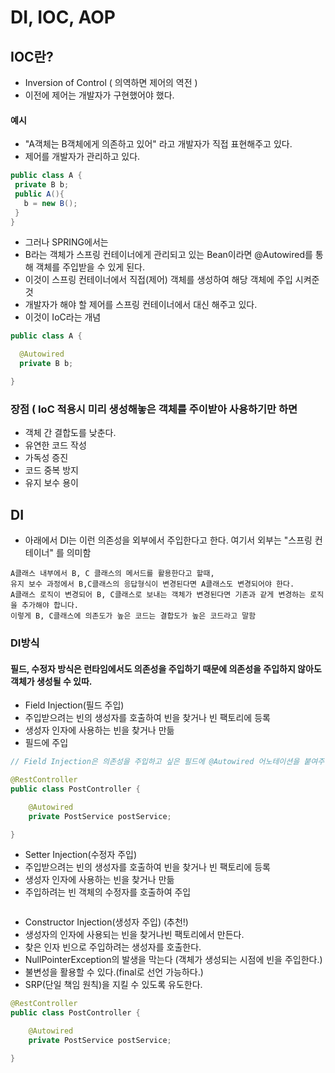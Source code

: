 # DI, IOC, AOP


## IOC란?
- Inversion of Control ( 의역하면 제어의 역전 )
- 이전에 제어는 개발자가 구현했어야 했다.

#### 예시
- "A객체는 B객체에게 의존하고 있어" 라고 개발자가 직접 표현해주고 있다.
- 제어를 개발자가 관리하고 있다.
```java
public class A {
 private B b;
 public A(){
   b = new B(); 
 } 
}

```
  
- 그러나 SPRING에서는
- B라는 객체가 스프링 컨테이너에게 관리되고 있는 Bean이라면 @Autowired를 통해 객체를 주입받을 수 있게 된다.
- 이것이 스프링 컨테이너에서 직접(제어) 객체를 생성하여 해당 객체에 주입 시켜준 것
- 개발자가 해야 할 제어를 스프링 컨테이너에서 대신 해주고 있다.
- 이것이 IoC라는 개념
```java
public class A {

  @Autowired
  private B b;

}
```

### 장점 ( IoC 적용시 미리 생성해놓은 객체를 주이받아 사용하기만 하면 
- 객체 간 결합도를 낮춘다.
- 유연한 코드 작성
- 가독성 증진
- 코드 중복 방지
- 유지 보수 용이

## DI
- 아래에서 DI는 이런 의존성을 외부에서 주입한다고 한다. 여기서 외부는 "스프링 컨테이너" 를 의미함
```
A클래스 내부에서 B, C 클래스의 메서드를 활용한다고 할때,
유지 보수 과정에서 B,C클래스의 응답형식이 변경된다면 A클래스도 변경되어야 한다.
A클래스 로직이 변경되어 B, C클래스로 보내는 객체가 변경된다면 기존과 같게 변경하는 로직을 추가해야 합니다.
이렇게 B, C클래스에 의존도가 높은 코드는 결합도가 높은 코드라고 말함
```

### DI방식

#### 필드, 수정자 방식은 런타임에서도 의존성을 주입하기 때문에 의존성을 주입하지 않아도 객체가 생성될 수 있따.

- Field Injection(필드 주입)
- 주입받으려는 빈의 생성자를 호출하여 빈을 찾거나 빈 팩토리에 등록
- 생성자 인자에 사용하는 빈을 찾거나 만듦
- 필드에 주입
```java
// Field Injection은 의존성을 주입하고 싶은 필드에 @Autowired 어노테이션을 붙여주면 의존성이 주입됨

@RestController
public class PostController {

    @Autowired
    private PostService postService;

}
```

- Setter Injection(수정자 주입)
- 주입받으려는 빈의 생성자를 호출하여 빈을 찾거나 빈 팩토리에 등록
- 생성자 인자에 사용하는 빈을 찾거나 만듦
- 주입하려는 빈 객체의 수정자를 호출하여 주입
```java

```

- Constructor Injection(생성자 주입) (추천!)
- 생성자의 인자에 사용되는 빈을 찾거나빈 팩토리에서 만든다.
- 찾은 인자 빈으로 주입하려는 생성자를 호출한다.
- NullPointerException의 발생을 막는다 (객체가 생성되는 시점에 빈을 주입한다.)
- 불변성을 활용할 수 있다.(final로 선언 가능하다.)
- SRP(단일 책임 원칙)을 지킬 수 있도록 유도한다. 
```java
@RestController
public class PostController {

    @Autowired
    private PostService postService;

}
```





